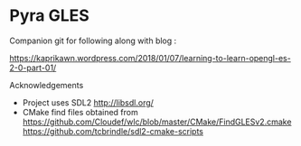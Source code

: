 # Pyra GLES
Companion git for following along with blog :

https://kaprikawn.wordpress.com/2018/01/07/learning-to-learn-opengl-es-2-0-part-01/

Acknowledgements

- Project uses SDL2 http://libsdl.org/
- CMake find files obtained from
https://github.com/Cloudef/wlc/blob/master/CMake/FindGLESv2.cmake
https://github.com/tcbrindle/sdl2-cmake-scripts
